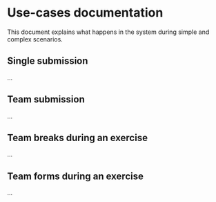 # Use-cases documentation

This document explains what happens in the system during simple and complex scenarios.

## Single submission

...

## Team submission

...

## Team breaks during an exercise

...

## Team forms during an exercise

...



